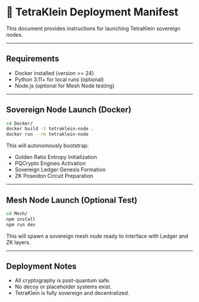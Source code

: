 
# 🚀 TetraKlein Deployment Manifest

This document provides instructions for launching TetraKlein sovereign nodes.

---

## Requirements

- Docker installed (version >= 24)
- Python 3.11+ for local runs (optional)
- Node.js (optional for Mesh Node testing)

---

## Sovereign Node Launch (Docker)

```bash
cd Docker/
docker build -t tetraklein-node .
docker run --rm tetraklein-node
```

This will autonomously bootstrap:

- Golden Ratio Entropy Initialization
- PQCrypto Engines Activation
- Sovereign Ledger Genesis Formation
- ZK Poseidon Circuit Preparation

---

## Mesh Node Launch (Optional Test)

```bash
cd Mesh/
npm install
npm run dev
```

This will spawn a sovereign mesh node ready to interface with Ledger and ZK layers.

---

## Deployment Notes

- All cryptography is post-quantum safe.
- No decoy or placeholder systems exist.
- TetraKlein is fully sovereign and decentralized.

